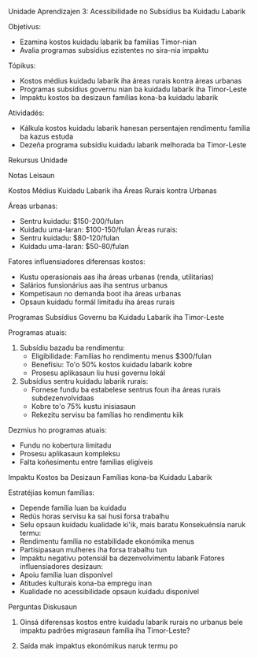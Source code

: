 Unidade Aprendizajen 3: Acessibilidade no Subsídius ba Kuidadu Labarik

Objetivus:
- Ezamina kostos kuidadu labarik ba famílias Timor-nian
- Avalia programas subsídius ezistentes no sira-nia impaktu

Tópikus:  
- Kostos médius kuidadu labarik iha áreas rurais kontra áreas urbanas
- Programas subsídius governu nian ba kuidadu labarik iha Timor-Leste
- Impaktu kostos ba desizaun famílias kona-ba kuidadu labarik  

Atividadés:
- Kálkula kostos kuidadu labarik hanesan persentajen rendimentu família ba kazus estuda 
- Dezeña programa subsídiu kuidadu labarik melhorada ba Timor-Leste

Rekursus Unidade

Notas Leisaun  

Kostos Médius Kuidadu Labarik iha Áreas Rurais kontra Urbanas

Áreas urbanas:
- Sentru kuidadu: $150-200/fulan  
- Kuidadu uma-laran: $100-150/fulan
Áreas rurais: 
- Sentru kuidadu: $80-120/fulan
- Kuidadu uma-laran: $50-80/fulan  

Fatores influensiadores diferensas kostos:
- Kustu operasionais aas iha áreas urbanas (renda, utilitarias) 
- Salários funsionárius aas iha sentrus urbanus
- Kompetisaun no demanda boot iha áreas urbanas
- Opsaun kuidadu formál limitadu iha áreas rurais

Programas Subsídius Governu ba Kuidadu Labarik iha Timor-Leste  

Programas atuais:
1. Subsídiu bazadu ba rendimentu:
   - Eligibilidade: Famílias ho rendimentu menus $300/fulan
   - Benefísiu: To'o 50% kostos kuidadu labarik kobre 
   - Prosesu aplikasaun liu husi governu lokál
2. Subsídius sentru kuidadu labarik rurais:
   - Fornese fundu ba estabelese sentrus foun iha áreas rurais subdezenvolvidaas
   - Kobre to'o 75% kustu inisiasaun
   - Rekezitu servisu ba famílias ho rendimentu kiik

Dezmius ho programas atuais:
- Fundu no kobertura limitadu  
- Prosesu aplikasaun kompleksu
- Falta koñesimentu entre famílias eligíveis  

Impaktu Kostos ba Desizaun Famílias kona-ba Kuidadu Labarik

Estratéjias komun famílias: 
- Depende família luan ba kuidadu
- Redús horas servisu ka sai husi forsa trabalhu
- Selu opsaun kuidadu kualidade ki'ik, mais baratu
Konsekuénsia naruk termu:
- Rendimentu família no estabilidade ekonómika menus  
- Partisipasaun mulheres iha forsa trabalhu tun
- Impaktu negativu potensiál ba dezenvolvimentu labarik
Fatores influensiadores desizaun:
- Apoiu família luan disponível  
- Atitudes kulturais kona-ba empregu inan
- Kualidade no acessibilidade opsaun kuidadu disponível

Perguntas Diskusaun

1. Oinsá diferensas kostos entre kuidadu labarik rurais no urbanus bele impaktu padrões migrasaun família iha Timor-Leste?

2. Saida mak impaktus ekonómikus naruk termu po
